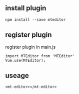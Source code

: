 
## install plugin

```
npm install --save mteditor
```
## register plugin
register plugin in main.js
```
import MTEditor from 'MTEditor'
Vue.use(MTEditor);
```
## useage
```     
<mt-editor></mt-editor>

```